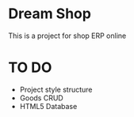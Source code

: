 # Dream Shop

This is a project for shop ERP online

# TO DO
* Project style structure
* Goods CRUD
* HTML5 Database
